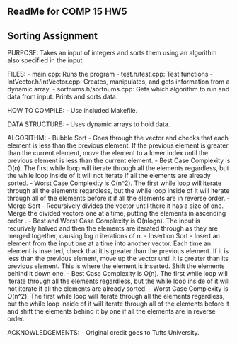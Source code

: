 ## ReadMe for COMP 15 HW5
## Sorting Assignment

PURPOSE:
	Takes an input of integers and sorts them using an algorithm also
	specified in the input.

FILES:
	- main.cpp: Runs the program
	- test.h/test.cpp: Test functions
	- IntVector.h/IntVector.cpp: Creates, manipulates, and gets 
	information from a dynamic array.
	- sortnums.h/sortnums.cpp: Gets which algorithm to run and
	data from input. Prints and sorts data.

HOW TO COMPILE:
	- Use included Makefile.
	
DATA STRUCTURE:
	- Uses dynamic arrays to hold data.

ALGORITHM:
	- Bubble Sort
		- Goes through the vector and checks that each element is 
		less than the previous element. If the previous element is
		greater than the current element, move the element to a lower
		index until the previous element is less than the current
		element.
		- Best Case Complexity is O(n). The first while loop will
		iterate through all the elements regardless, but the while 
		loop inside of it will not iterate if all the elements are 
		already sorted.
		- Worst Case Complexity is O(n^2). The first while loop will
		iterate through all the elements regardless, but the while
		loop inside of it will iterate through all of the elements
		before it if all the elements are in reverse order.
	- Merge Sort
		- Recursively divides the vector until there it has a size of
		one. Merge the divided vectors one at a time, putting the 
		elements in ascending order .
		- Best and Worst Case Complexity is O(nlogn). The input is 
		recurively halved and then the elements are iterated through
		as they are merged together, causing log n iterations of n.
	- Insertion Sort
		- Insert an element from the input one at a time into another
		vector. Each time an element is inserted, check that it is
		greater than the previous element. If it is less than the
		previous element, move up the vector until it is greater
		than its previous element. This is where the
		element is inserted. Shift the elements behind it down one.
		- Best Case Complexity is O(n). The first while loop will
		iterate through all the elements regardless, but the while 
		loop inside of it will not iterate if all the elements are 
		already sorted.
		- Worst Case Complexity is O(n^2). The first while loop will
		iterate through all the elements regardless, but the while
		loop inside of it will iterate through all of the elements
		before it and shift the elements behind it by one if all the 
		elements are in reverse order.

ACKNOWLEDGEMENTS:
	- Original credit goes to Tufts University.